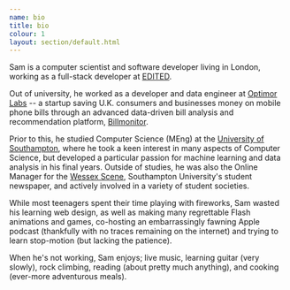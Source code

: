 ```yaml
---
name: bio
title: bio
colour: 1
layout: section/default.html
---
```


Sam is a computer scientist and software developer living in London, working
as a full-stack developer at [EDITED](https://www.edited.com).

Out of university, he worked as a developer and data engineer at [Optimor
Labs](http://www.optimorlabs.com) -- a startup 
saving U.K. consumers and businesses money on mobile phone bills through an
advanced data-driven bill analysis and recommendation platform,
[Billmonitor](http://www.billmonitor.com).

Prior to this, he studied Computer Science (MEng) at the [University of
Southampton](https://www.southampton.ac.uk), where he took a keen interest
in many aspects of Computer Science, but developed a particular passion for
machine learning and data analysis in his final years. Outside of studies, he 
was also the Online Manager for the [Wessex
Scene](http://www.wessexscene.co.uk), Southampton University's student 
newspaper, and actively involved in a variety of student societies.

While most teenagers spent their time playing with fireworks, Sam wasted his
learning web design, as well as making many regrettable Flash animations and
games, co-hosting an embarrassingly fawning Apple podcast (thankfully with no 
traces remaining on the internet) and trying to learn stop-motion (but lacking
the patience).

When he's not working, Sam enjoys; live music, learning guitar (very slowly), 
rock climbing, reading (about pretty much anything), and cooking (ever-more
adventurous meals).
